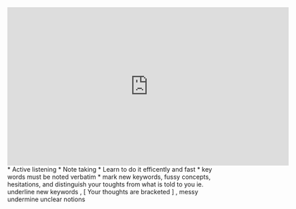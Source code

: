 <iframe src="https://player.vimeo.com/video/167722763" width="640" height="360" frameborder="0" allowfullscreen></iframe>
* Active listening
* Note taking
  * Learn to do it efficently and fast
  * key words must be noted verbatim
  * mark new keywords, fussy concepts, hesitations, and distinguish your toughts from what is told to you
ie. underline new keywords , [ Your thoughts are bracketed ] , messy undermine unclear notions
  
